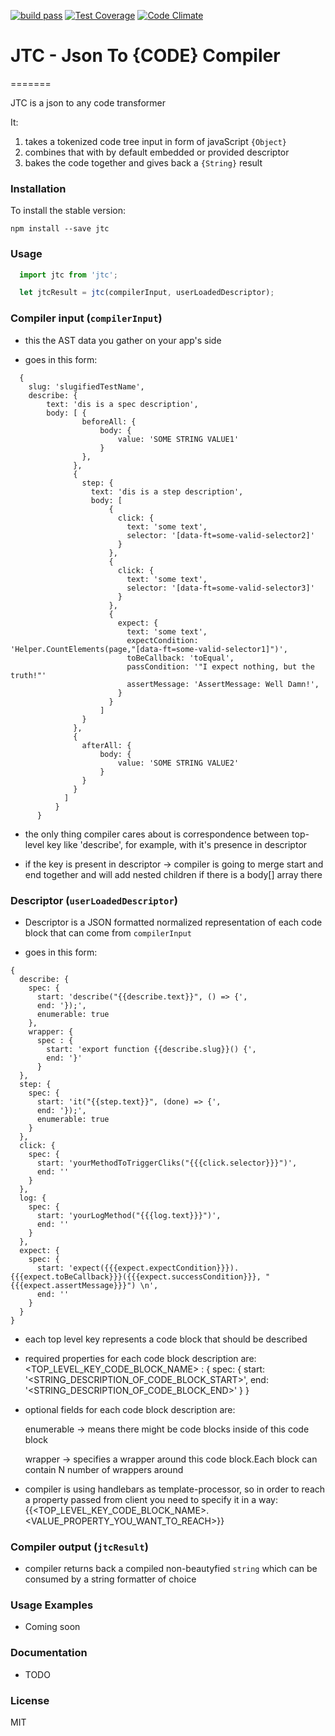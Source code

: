 [![build pass](https://travis-ci.org/ronanamsterdam/jtc.svg?branch=master)](https://travis-ci.org/ronanamsterdam/jtc)
[![Test Coverage](https://codeclimate.com/github/ronanamsterdam/jtc/badges/coverage.svg)](https://codeclimate.com/github/ronanamsterdam/jtc/coverage)
[![Code Climate](https://codeclimate.com/github/ronanamsterdam/jtc/badges/gpa.svg)](https://codeclimate.com/github/ronanamsterdam/jtc)

# JTC - Json To {CODE} Compiler
=======

JTC is a json to any code transformer

It:

1. takes a tokenized code tree input in form of javaScript ```{Object}```
2. combines that with by default embedded or provided descriptor
3. bakes the code together and gives back a ```{String}``` result

### Installation

To install the stable version:

```
npm install --save jtc
```

### Usage

```js
  import jtc from 'jtc';

  let jtcResult = jtc(compilerInput, userLoadedDescriptor);
```

### Compiler input (```compilerInput```)

 - this the AST data you gather on your app's side

 - goes in this form:

```
  {
    slug: 'slugifiedTestName',
    describe: {
        text: 'dis is a spec description',
        body: [ {
                beforeAll: {
                    body: {
                        value: 'SOME STRING VALUE1'
                    }
                },
              },
              {
                step: {
                  text: 'dis is a step description',
                  body: [
                      {
                        click: {
                          text: 'some text',
                          selector: '[data-ft=some-valid-selector2]'
                        }
                      },
                      {
                        click: {
                          text: 'some text',
                          selector: '[data-ft=some-valid-selector3]'
                        }
                      },
                      {
                        expect: {
                          text: 'some text',
                          expectCondition: 'Helper.CountElements(page,"[data-ft=some-valid-selector1]")',
                          toBeCallback: 'toEqual',
                          passCondition: '"I expect nothing, but the truth!"'
                          assertMessage: 'AssertMessage: Well Damn!',
                        }
                      }
                    ]
                }
              },
              {
                afterAll: {
                    body: {
                        value: 'SOME STRING VALUE2'
                    }
                }
              }
            ]
          }
      }
```

  - the only thing compiler cares about is correspondence between top-level key like 'describe',
  for example, with it's presence in descriptor

  - if the key is present in descriptor -> compiler is going to merge start and end together and
will add nested children if there is a body[] array there

### Descriptor (```userLoadedDescriptor```)

 - Descriptor is a JSON formatted normalized representation of each code block that can come from ```compilerInput```

 - goes in this form:

  ```
  {
    describe: {
      spec: {
        start: 'describe("{{describe.text}}", () => {',
        end: '});',
        enumerable: true
      },
      wrapper: {
        spec : {
          start: 'export function {{describe.slug}}() {',
          end: '}'
        }
    },
    step: {
      spec: {
        start: 'it("{{step.text}}", (done) => {',
        end: '});',
        enumerable: true
      }
    },
    click: {
      spec: {
        start: 'yourMethodToTriggerCliks("{{{click.selector}}}")',
        end: ''
      }
    },
    log: {
      spec: {
        start: 'yourLogMethod("{{{log.text}}}")',
        end: ''
      }
    },
    expect: {
      spec: {
        start: 'expect({{{expect.expectCondition}}}).{{{expect.toBeCallback}}}({{{expect.successCondition}}}, "{{{expect.assertMessage}}}") \n',
        end: ''
      }
    }
  }
  ```

  - each top level key represents a code block that should be described

  - required properties for each code block description are:
    <TOP_LEVEL_KEY_CODE_BLOCK_NAME> : {
      spec: {
        start: '<STRING_DESCRIPTION_OF_CODE_BLOCK_START>',
        end: '<STRING_DESCRIPTION_OF_CODE_BLOCK_END>'
      }
    }

  - optional fields for each code block description are:

      enumerable -> means there might be code blocks inside of this code block

      wrapper -> specifies a wrapper around this code block.Each block can contain N number of wrappers around


  - compiler is using handlebars as template-processor, so in order to reach a property
  passed from client you need to specify it in a way:
    {{<TOP_LEVEL_KEY_CODE_BLOCK_NAME>.<VALUE_PROPERTY_YOU_WANT_TO_REACH>}}

### Compiler output (```jtcResult```)

  - compiler returns back a compiled non-beautyfied ```string``` which can be consumed by a string formatter of choice

### Usage Examples

* Coming soon

### Documentation

* TODO

### License

MIT
